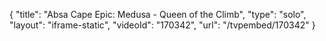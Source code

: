 {
    "title": "Absa Cape Epic: Medusa - Queen of the Climb",
    "type": "solo",
    "layout": "iframe-static",
    "videoId": "170342",
    "url": "\/tvpembed\/170342"
}